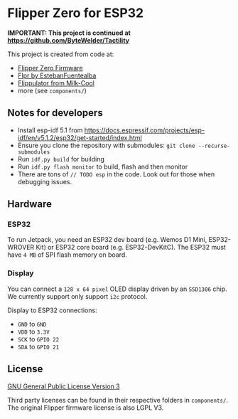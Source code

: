 # Flipper Zero for ESP32

**IMPORTANT: This project is continued at https://github.com/ByteWelder/Tactility**

This project is created from code at:
- [Flipper Zero Firmware](https://github.com/flipperdevices/flipperzero-firmware/)
- [Flpr by EstebanFuentealba](https://github.com/EstebanFuentealba/flpr/)
- [Flippulator from Milk-Cool](https://github.com/Milk-Cool/flippulator/)
- more (see `components/`)

## Notes for developers

- Install esp-idf 5.1 from https://docs.espressif.com/projects/esp-idf/en/v5.1.2/esp32/get-started/index.html
- Ensure you clone the repository with submodules: `git clone --recurse-submodules`
- Run `idf.py build` for building
- Run `idf.py flash monitor` to build, flash and then monitor
- There are tons of `// TODO esp` in the code. Look out for those when debugging issues.

## Hardware 

### ESP32

To run Jetpack, you need an ESP32 dev board (e.g. Wemos D1 Mini, ESP32-WROVER Kit) or ESP32 core board (e.g. ESP32-DevKitC).
The ESP32 must have `4 MB` of SPI flash memory on board.

### Display

You can connect a `128 x 64 pixel` OLED display driven by an `SSD1306` chip.
We currently support only support `i2c` protocol.

Display to ESP32 connections:
- `GND` to `GND`
- `VDD` to `3.3V`
- `SCK` to `GPIO 22`
- `SDA` to `GPIO 21`

## License

[GNU General Public License Version 3](LICENSE.md)

Third party licenses can be found in their respective folders in `components/`.
The original Flipper firmware license is also LGPL V3.
